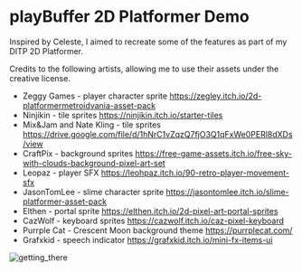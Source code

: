 # playBuffer 2D Platformer Demo

Inspired by Celeste, I aimed to recreate some of the features as part of my DITP 2D Platformer.

Credits to the following artists, allowing me to use their assets under the creative license.
* Zeggy Games - player character sprite https://zegley.itch.io/2d-platformermetroidvania-asset-pack
* Ninjikin - tile sprites https://ninjikin.itch.io/starter-tiles
* Mix&Jam and Nate Kling - tile sprites https://drive.google.com/file/d/1hNrC1vZqzQ7fjO3Q1qFxWe0PERl8dXDs/view
* CraftPix - background sprites https://free-game-assets.itch.io/free-sky-with-clouds-background-pixel-art-set
* Leopaz - player SFX https://leohpaz.itch.io/90-retro-player-movement-sfx
* JasonTomLee - slime character sprite https://jasontomlee.itch.io/slime-platformer-asset-pack
* Elthen - portal sprite https://elthen.itch.io/2d-pixel-art-portal-sprites
* CazWolf - keyboard sprites https://cazwolf.itch.io/caz-pixel-keyboard
* Purrple Cat - Crescent Moon background theme https://purrplecat.com/
* Grafxkid - speech indicator https://grafxkid.itch.io/mini-fx-items-ui

![getting_there](https://github.com/ehmtang/playBuffer_2D_Platformer/assets/51139109/3adaeaff-bb6f-4ef0-acb7-999862325de0)
